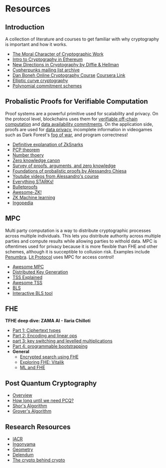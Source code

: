 # Resources

## Introduction
A collection of literature and courses to get familiar with why cryptography is important and how it works.
- [The Moral Character of Cryptographic Work](https://web.cs.ucdavis.edu/~rogaway/papers/moral-fn.pdf)
- [Intro to Cryptography in Ethereum](https://medium.com/immunefi/intro-to-cryptography-and-signatures-in-ethereum-2025b6a4a33d)
- [New Directions in Cryptography by Diffie & Hellman](https://ee.stanford.edu/~hellman/publications/24.pdf)
- [Cypherpunks mailing list archive](https://mailing-list-archive.cryptoanarchy.wiki/)
- [Dan Boneh Online Cryptography Course](https://crypto.stanford.edu/~dabo/courses/OnlineCrypto/) [Coursera Link](https://www.coursera.org/learn/crypto)
- [Elliptic curve cryptography](https://github.com/bellaj/Blockchain/blob/6bffb47afae6a2a70903a26d215484cf8ff03859/ecdsa_bitcoin.pdf)
- [Polynomial commitment schemes](https://scroll.io/blog/kzg)


## Probalistic Proofs for Verifiable Computation
Proof systems are a powerful primitive used for scalability and privacy. On the protocol level, blockchains uses them for [verifiable off-chain computation](https://starkware.co/) and [data availability commitments](https://www.eip4844.com/). On the application side, proofs are used for [data privacy](https://personaelabs.org/posts/personae/), incomplete information in videogames such as Dark Forest's [fog of war](https://dfwiki.net/wiki/Fog_of_war), and program correctness! 
- [Definitive explanation of ZkSnarks](https://arxiv.org/pdf/1906.07221.pdf)
- [PCP theorem](https://www.cs.utexas.edu/~danama/XRDS.pdf)
- [Number thoery](https://explained-from-first-principles.com/number-theory/)
- [Zero knowledge canon](https://a16zcrypto.com/zero-knowledge-canon/)
- [Survey of proofs, arguments, and zero knowledge](https://people.cs.georgetown.edu/jthaler/ProofsArgsAndZK.pdf)
- [Foundations of probalistic proofs by Alessandro Chiesa](https://people.eecs.berkeley.edu/~alexch/classes/CS294-F2020.html) 
- [Youtube videos from Alessandro's course](https://www.youtube.com/playlist?list=PLGkwtcB-DfpzST-medFVvrKhinZisfluC)
- [Everything STARKs!](https://twitter.com/EliBenSasson/status/1578380154476208131?s=20&t=IbMbwSUkuEShS8rXzkSTOA)
- [Bulletproofs](https://crypto.stanford.edu/bulletproofs/)
- [Awesome-ZK!](https://github.com/ventali/awesome-zk)
- [ZK Machine learning](https://github.com/worldcoin/awesome-zkml)
- [Ingopedia](https://github.com/ingonyama-zk/ingopedia/blob/main/README.md)

## MPC
Multi party computation is a way to distribute cryptographic processes across multiple individuals. This lets you distribute authority across multiple parties and compute results while allowing parties to withold data. MPC is oftentimes used for privacy because it is more flexible than FHE and other schemes, although it is succeptible to collusion risk. Examples include [Penumbra](https://penumbra.zone/). [Lit Protocol](https://litprotocol.com/) uses MPC for access control!
- [Awesome MPC](https://github.com/rdragos/awesome-mpc)
- [Distributed Key Generation](https://cronokirby.com/posts/2022/10/dkgs-in-groups/)
- [TSS Explained](https://academy.binance.com/en/articles/threshold-signatures-explained)
- [Awesome TSS](https://github.com/ZenGo-X/awesome-tss)
- [BLS](https://hackmd.io/@benjaminion/bls12-381)
- [Interactive BLS tool](https://iancoleman.io/blsttc_ui/)


## FHE
**TFHE deep dive: ZAMA AI - Ilaria Chilloti**
  * [Part 1: Ciphertext types](https://www.zama.ai/post/tfhe-deep-dive-part-1?utm_source=tfhe_deep_dive_part_I&utm_medium=substack&utm_campaign=blogpost)
  * [Part 2: Encoding and linear ops](https://www.zama.ai/post/tfhe-deep-dive-part-2?utm_source=tfhe_deep_dive_part_I&utm_medium=substack&utm_campaign=blogpost)
  * [part 3: key switching and levelled multiplications](https://www.zama.ai/post/tfhe-deep-dive-part-3?utm_source=tfhe_deep_dive_part_3&utm_medium=substack&utm_campaign=blogpost)
  * [Part 4: programmable bootstrapping](https://www.zama.ai/post/tfhe-deep-dive-part-4)
  * **General**
    * [Encrypted search using FHE](https://medium.com/zama-ai/encrypted-search-using-fully-homomorphic-encryption-99cd163b94)
    * [Exploring FHE: Vitalik](https://notes.ethereum.org/@vbuterin/r19UMPTiI)
    * [ML and FHE](https://medium.com/zama-ai/the-r-evolution-of-fhe-485b54a6e69c) 

## Post Quantum Cryptography
- [Overview](http://pqcrypto.org/index.html)
- [How long until we need PCQ?](https://sam-jaques.appspot.com/quantum_landscape) 
- [Shor's Algorithm](https://quantum-computing.ibm.com/composer/docs/iqx/guide/shors-algorithm)
- [Grover's Algorithm](https://quantum-computing.ibm.com/composer/docs/iqx/guide/grovers-algorithm)

## Research Resources
- [IACR](https://eprint.iacr.org/)
- [Ingonyama](https://github.com/ingonyama-zk/papers)
- [Geometry](https://geometryresearch.xyz/notebook)
- [Delendum](https://delendum.xyz/writing)
- [The crypto behind crypto](http://ethanfast.com/top-crypto.html)
